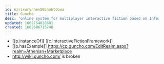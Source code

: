 ```yaml
---
id: nzrixwrynhev56bhobtdoua
title: Guncho
desc: 'online system for multiplayer interactive fiction based on Inform 7 (abandoned)'
updated: 1662754028681
created: 1662686715740
---
```


- [[p.instanceOf]] [[c.InteractiveFictionFramework]]
- [[p.hasExample]] https://cp.guncho.com/EditRealm.aspx?realm=Athenian+Marketplace
- http://wiki.guncho.com/ is broken